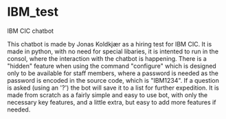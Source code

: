 # IBM_test
IBM CIC chatbot

This chatbot is made by Jonas Koldkjær as a hiring test for IBM CIC.
It is made in python, with no need for special libaries, it is intented to run in the consol, where the interaction with the chatbot is happening. There is a "hidden" feature when using the command "configure" which is designed only to be available for staff members, where a password is needed as the password is encoded in the source code, which is "IBM1234". If a question is asked (using an '?') the bot will save it to a list for further expedition. It is made from scratch as a fairly simple and easy to use bot, with only the necessary key features, and a little extra, but easy to add more features if needed.    
